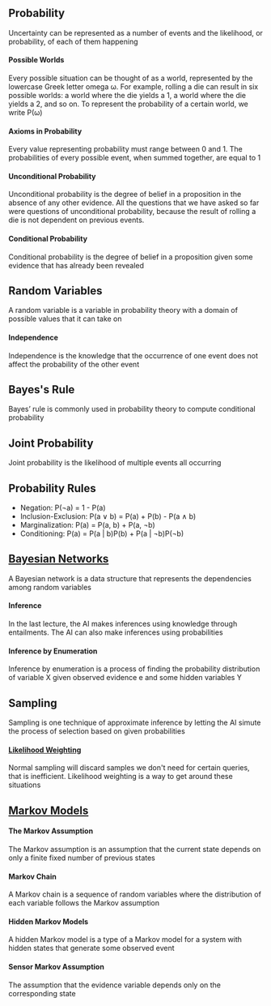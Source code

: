 ## Probability

Uncertainty can be represented as a number of events and the likelihood, or probability, of each of them happening

#### Possible Worlds

Every possible situation can be thought of as a world, represented by the lowercase Greek letter omega ω. For example, rolling a die can result in six possible worlds: a world where the die yields a 1, a world where the die yields a 2, and so on. To represent the probability of a certain world, we write P(ω)

#### Axioms in Probability

Every value representing probability must range between 0 and 1. The probabilities of every possible event, when summed together, are equal to 1

#### Unconditional Probability

Unconditional probability is the degree of belief in a proposition in the absence of any other evidence. All the questions that we have asked so far were questions of unconditional probability, because the result of rolling a die is not dependent on previous events.

#### Conditional Probability

Conditional probability is the degree of belief in a proposition given some evidence that has already been revealed

## Random Variables

A random variable is a variable in probability theory with a domain of possible values that it can take on

#### Independence

Independence is the knowledge that the occurrence of one event does not affect the probability of the other event

## Bayes's Rule

Bayes’ rule is commonly used in probability theory to compute conditional probability

## Joint Probability

Joint probability is the likelihood of multiple events all occurring

## Probability Rules

- Negation: P(¬a) = 1 - P(a)
- Inclusion-Exclusion: P(a ∨ b) = P(a) + P(b) - P(a ∧ b)
- Marginalization: P(a) = P(a, b) + P(a, ¬b)
- Conditioning: P(a) = P(a | b)P(b) + P(a | ¬b)P(¬b)

## [Bayesian Networks](https://www.bayesfusion.com/bayesian-networks/)

A Bayesian network is a data structure that represents the dependencies among random variables

#### Inference

In the last lecture, the AI makes inferences using knowledge through entailments. The AI can also make inferences using probabilities

#### Inference by Enumeration

Inference by enumeration is a process of finding the probability distribution of variable X given observed evidence e and some hidden variables Y

## Sampling

Sampling is one technique of approximate inference by letting the AI simute the process of selection based on given probabilities

#### [Likelihood Weighting](https://en.wikipedia.org/wiki/Likelihood_function)

Normal sampling will discard samples we don't need for certain queries, that is inefficient. Likelihood weighting is a way to get around these situations

## [Markov Models](https://en.wikipedia.org/wiki/Markov_model)

#### The Markov Assumption

The Markov assumption is an assumption that the current state depends on only a finite fixed number of previous states

#### Markov Chain

A Markov chain is a sequence of random variables where the distribution of each variable follows the Markov assumption

#### Hidden Markov Models

A hidden Markov model is a type of a Markov model for a system with hidden states that generate some observed event

#### Sensor Markov Assumption

The assumption that the evidence variable depends only on the corresponding state
